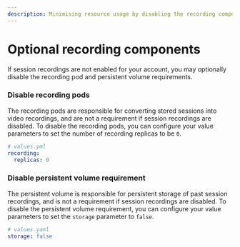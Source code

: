 ```yaml
---
description: Minimising resource usage by disabling the recording components.
---
```


# Optional recording components

If session recordings are not enabled for your account, you may optionally disable the recording pod and persistent volume requirements.

### Disable recording pods

The recording pods are responsible for converting stored sessions into video recordings, and are not a requirement if session recordings are disabled. To disable the recording pods, you can configure your value parameters to set the number of recording replicas to be `0`.

```yaml
# values.yml
recording:
  replicas: 0
```

### Disable persistent volume requirement

The persistent volume is responsible for persistent storage of past session recordings, and is not a requirement if session recordings are disabled. To disable the persistent volume requirement, you can configure your value parameters to set the `storage` parameter to `false`.

```yaml
# values.yaml
storage: false
```
